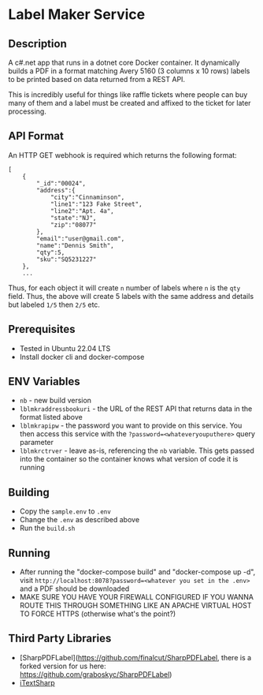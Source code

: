 # Label Maker Service

## Description 

A c#.net app that runs in a dotnet core Docker container. It dynamically builds a PDF in a format matching Avery 5160 (3 columns x 10 rows) labels to be printed based on data returned from a REST API. 

This is incredibly useful for things like raffle tickets where people can buy many of them and a label must be created and affixed to the ticket for later processing.

## API Format
An HTTP GET webhook is required which returns the following format:

```
[
    {
        "_id":"00024",
        "address":{
            "city":"Cinnaminson",
            "line1":"123 Fake Street",
            "line2":"Apt. 4a",
            "state":"NJ",
            "zip":"08077"
        }, 
        "email":"user@gmail.com",
        "name":"Dennis Smith",
        "qty":5,
        "sku":"SQ5231227"
    },
    ...
```

Thus, for each object it will create `n` number of labels where `n` is the `qty` field. Thus, the above will create 5 labels with the same address and details but labeled `1/5` then `2/5` etc.

## Prerequisites
* Tested in Ubuntu 22.04 LTS
* Install docker cli and docker-compose

## ENV Variables
* `nb` - new build version
* `lblmkraddressbookuri` - the URL of the REST API that returns data in the format listed above
* `lblmkrapipw` - the password you want to provide on this service. You then access this service with the `?password=<whateveryouputhere>` query parameter
* `lblmkrctrver` - leave as-is, referencing the `nb` variable. This gets passed into the container so the container knows what version of code it is running

## Building
* Copy the `sample.env` to `.env` 
* Change the `.env` as described above
* Run the `build.sh`

## Running
* After running the "docker-compose build" and "docker-compose up -d", visit `http://localhost:8078?password=<whatever you set in the .env>` and a PDF should be downloaded
* MAKE SURE YOU HAVE YOUR FIREWALL CONFIGURED IF YOU WANNA ROUTE THIS THROUGH SOMETHING LIKE AN APACHE VIRTUAL HOST TO FORCE HTTPS (otherwise what's the point?)

## Third Party Libraries
* [SharpPDFLabel](https://github.com/finalcut/SharpPDFLabel, there is a forked version for us here: https://github.com/graboskyc/SharpPDFLabel)
* [iTextSharp](https://www.nuget.org/packages/iTextSharp/)
